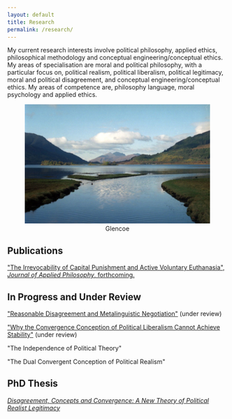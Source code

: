```yaml
---
layout: default
title: Research
permalink: /research/
---
```


My current research interests involve political philosophy, applied ethics, philosophical methodology and conceptual engineering/conceptual ethics. My areas of specialisation are moral and political philosophy, with a particular focus on, political realism, political liberalism, political legitimacy, moral and political disagreement, and conceptual engineering/conceptual ethics. My areas of competence are, philosophy language, moral psychology and applied ethics.

<figure style="text-align:center;">
<img src="/assets/lake.jpg" alt="glencoe"/>
<figcaption> Glencoe </figcaption>
</figure>


## Publications

["The Irrevocability of Capital Punishment and Active Voluntary Euthanasia", *Journal of Applied Philosophy*, forthcoming.](/assets/CapitalPunishmentEuthanasiaPaper.pdf)

## In Progress and Under Review



["Reasonable Disagreement and Metalinguistic Negotiation"](/assets/ReasonableDisagreementMetalinguisticNegotiation.pdf) (under review)

["Why the Convergence Conception of Political Liberalism Cannot Achieve Stability"](/assets/WhyConvergenceCannotAchieveStability.pdf) (under review)

"The Independence of Political Theory"

"The Dual Convergent Conception of Political Realism"

<!--
\item Three Views on Explaining Reasonable Disagreement
\item Reasonable Disagreement and Metalinguistic Negotiation (under review at Metaphilosophy)
\item Consensus Political Liberalism and Deep Disagreement
\item Why Convergence Political Liberalism Cannot Create Stability
\item Between Consensus and Unrestrained Coercion: Two Problems for Political Realism
\item The Dual Convergent Conception of Political Realism
-->

## PhD Thesis

[*Disagreement, Concepts and Convergence: A New Theory of Political Realist Legitimacy*](/assets/160005958-Final.pdf)

<!--
Abstract: This thesis argues for a novel conception of political realism as a theory of political legitimacy: the Dual Convergent Conception. The thesis is framed by the thought that one way of theorising about political legitimacy involves working out how reasonable people can achieve a stable political order so that, despite their profound moral differences, they may live together governed by principles they have sufficient moral reason to affirm from within their own point of view. I argue that this ultimately involves making a special sort of argument that takes reasonable disagreement about justice seriously: a Disagreement to Legitimacy argument. This is an argument with two parts. The first part involves finding the best explanation of reasonable disagreement about justice. After arguing against all extant explanations of reasonable disagreement, I develop a novel explanation: Diverse Packages Theory. This explanation makes use of the idea of metalinguistic negotiation and empirical work in developmental psychology on concepts, to argue that the best explanation of reasonable disagreement about justice is that reasonable people possess and use diverse concepts and conceptions of justice. The second part of the Disagreement to Legitimacy argument involves proposing, on the basis of Diverse Packages Theory's explanation, how all reasonable people can have sufficient moral reason to coordinate and continue coordinating over time on coercive principles or rules that order society's basic institutions. I then argue that extant conceptions of political liberalism and political realism cannot show how reasonable people can achieve this. I then argue that by combining certain elements of the political liberal view of convergent agreements, and the political realist focus on a contextually situated acceptance of coercively enforced political principles, the Dual Convergent Conception of political realism can show how reasonable people can achieve a stable political order.
-->




